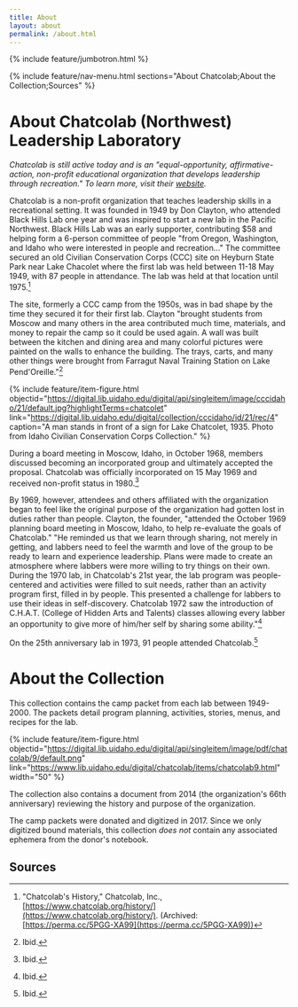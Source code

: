 ```yaml
---
title: About
layout: about
permalink: /about.html
---
```

{% include feature/jumbotron.html %} 

{% include feature/nav-menu.html sections="About Chatcolab;About the Collection;Sources" %} 

# About Chatcolab (Northwest) Leadership Laboratory

*Chatcolab is still active today and is an "equal-opportunity, affirmative-action, non-profit educational organization that develops leadership through recreation." To learn more, visit their [website](https://www.chatcolab.org/).*

Chatcolab is a non-profit organization that teaches leadership skills in a recreational setting. It was founded in 1949 by Don Clayton, who attended Black Hills Lab one year and was inspired to start a new lab in the Pacific Northwest. Black Hills Lab was an early supporter, contributing $58 and helping form a 6-person committee of people "from Oregon, Washington, and Idaho who were interested in people and recreation..." The committee secured an old Civilian Conservation Corps (CCC) site on Heyburn State Park near Lake Chacolet where the first lab was held between 11-18 May 1949, with 87 people in attendance. The lab was held at that location until 1975.[^1]

The site, formerly a CCC camp from the 1950s, was in bad shape by the time they secured it for their first lab. Clayton "brought students from Moscow and many others in the area contributed much time, materials, and money to repair the camp so it could be used again. A wall was built between the kitchen and dining area and many colorful pictures were painted on the walls to enhance the building. The trays, carts, and many other things were brought from Farragut Naval Training Station on Lake Pend'Oreille."[^2]

{% include feature/item-figure.html objectid="https://digital.lib.uidaho.edu/digital/api/singleitem/image/cccidaho/21/default.jpg?highlightTerms=chatcolet" link="https://digital.lib.uidaho.edu/digital/collection/cccidaho/id/21/rec/4" caption="A man stands in front of a sign for Lake Chatcolet, 1935. Photo from Idaho Civilian Conservation Corps Collection." %}

During a board meeting in Moscow, Idaho, in October 1968, members discussed becoming an incorporated group and ultimately accepted the proposal. Chatcolab was officially incorporated on 15 May 1969 and received non-profit status in 1980.[^3]

By 1969, however, attendees and others affiliated with the organization began to feel like the original purpose of the organization had gotten lost in duties rather than people. Clayton, the founder, "attended the October 1969 planning board meeting in Moscow, Idaho, to help re-evaluate the goals of Chatcolab." "He reminded us that we learn through sharing, not merely in getting, and labbers need to feel the warmth and love of the group to be ready to learn and experience leadership. Plans were made to create an atmosphere where labbers were more willing to try things on their own. During the 1970 lab, in Chatcolab's 21st year, the lab program was people-centered and activities were filled to suit needs, rather than an activity program first, filled in by people. This presented a challenge for labbers to use their ideas in self-discovery. Chatcolab 1972 saw the introduction of C.H.A.T. (College of Hidden Arts and Talents) classes allowing every labber an opportunity to give more of him/her self by sharing some ability."[^4]

On the 25th anniversary lab in 1973, 91 people attended Chatcolab.[^5]


# About the Collection

This collection contains the camp packet from each lab between 1949-2000. The packets detail program planning, activities, stories, menus, and recipes for the lab. 

{% include feature/item-figure.html objectid="https://digital.lib.uidaho.edu/digital/api/singleitem/image/pdf/chatcolab/9/default.png" link="https://www.lib.uidaho.edu/digital/chatcolab/items/chatcolab9.html" width="50" %}

The collection also contains a document from 2014 (the organization's 66th anniversary) reviewing the history and purpose of the organization.

The camp packets were donated and digitized in 2017. Since we only digitized bound materials, this collection *does not* contain any associated ephemera from the donor's notebook.

## Sources
[^1]: "Chatcolab's History," Chatcolab, Inc., [https://www.chatcolab.org/history/](https://www.chatcolab.org/history/). (Archived: [https://perma.cc/5PGG-XA99](https://perma.cc/5PGG-XA99))
[^2]: Ibid.
[^3]: Ibid.
[^4]: Ibid.
[^5]: Ibid.





